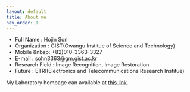 ```yaml
---
layout: default
title: About me
nav_order: 1
---
```


- Full Name      : Hojin Son  
- Organization   : GIST(Gwangu Institue of Science and Technology)  
- Mobile         &nbsp: +82)010-3363-3327  
- E-mail         : sohn3363@gm.gist.ac.kr  
- Research Field : Image Recognition, Image Restoration  
- Future         : ETRI(Electronics and Telecommunications Research Institue)  

My Laboratory hompage can available at [this link](https://nsl.gist.ac.kr).
